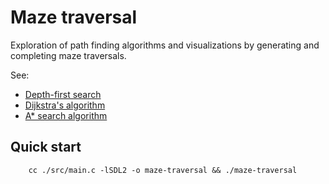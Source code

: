 # Maze traversal

Exploration of path finding algorithms and visualizations by generating and completing maze traversals.

See: 
- [Depth-first search](https://en.wikipedia.org/wiki/Depth-first_search)
- [Dijkstra's algorithm](https://en.wikipedia.org/wiki/Dijkstra's_algorithm)
- [A* search algorithm](https://en.wikipedia.org/wiki/A*_search_algorithm)


## Quick start
```
    cc ./src/main.c -lSDL2 -o maze-traversal && ./maze-traversal
```
